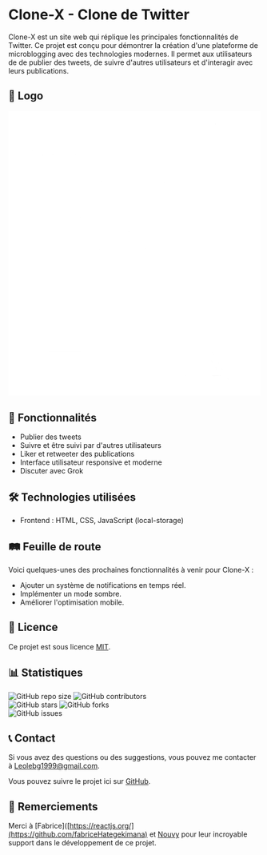 # Clone-X - Clone de Twitter

Clone-X est un site web qui réplique les principales fonctionnalités de Twitter. Ce projet est conçu pour démontrer la création d'une plateforme de microblogging avec des technologies modernes. Il permet aux utilisateurs de de publier des tweets, de suivre d'autres utilisateurs et d'interagir avec leurs publications.

## 📸 Logo
![Image de présentation](logo/logo.png)

## 🚀 Fonctionnalités

- Publier des tweets
- Suivre et être suivi par d'autres utilisateurs
- Liker et retweeter des publications
- Interface utilisateur responsive et moderne
- Discuter avec Grok

## 🛠️ Technologies utilisées
- Frontend : HTML, CSS, JavaScript (local-storage)

## 🛤️ Feuille de route

Voici quelques-unes des prochaines fonctionnalités à venir pour Clone-X :

- Ajouter un système de notifications en temps réel.
- Implémenter un mode sombre.
- Améliorer l'optimisation mobile.

## 📄 Licence

Ce projet est sous licence [MIT](LICENSE).

## 📊 Statistiques

![GitHub repo size](https://img.shields.io/github/repo-size/Leo25387/Clone-X) ![GitHub contributors](https://img.shields.io/github/contributors/Leo25387/Clone-X)  
![GitHub stars](https://img.shields.io/github/stars/Leo25387/Clone-X?style=social) ![GitHub forks](https://img.shields.io/github/forks/Leo25387/Clone-X?style=social)  
![GitHub issues](https://img.shields.io/github/issues/Leo25387/Clone-X)

## 📞 Contact

Si vous avez des questions ou des suggestions, vous pouvez me contacter à [Leolebg1999@gmail.com](mailto🥇leolebg1999@gmail.com).

Vous pouvez suivre le projet ici sur [GitHub](https://github.com/Leo25387/Clone-X).

## 🙏 Remerciements

Merci à [Fabrice]([https://reactjs.org/](https://github.com/fabriceHategekimana) et [Nouvy]([https://nodejs.org/](https://github.com/Nouvy)) pour leur incroyable support dans le développement de ce projet.


